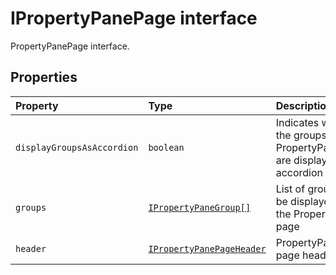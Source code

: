 # IPropertyPanePage interface





PropertyPanePage interface.


## Properties

| Property	   | Type	| Description|
|:-------------|:-------|:-----------|
|`displayGroupsAsAccordion`      | `boolean` | Indicates whether the groups on the PropertyPanePage are displayed as accordion or not |
|`groups`      | [`IPropertyPaneGroup[]`](../sp-client-preview/ipropertypanegroup.md) | List of groups to be displayed on the PropertyPane page |
|`header`      | [`IPropertyPanePageHeader`](../sp-client-preview/ipropertypanepageheader.md) | PropertyPane page header |





